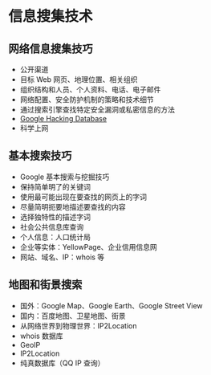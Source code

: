 # 信息搜集技术

## 网络信息搜集技巧

-   公开渠道
-   目标 Web 网页、地理位置、相关组织
-   组织结构和人员、个人资料、电话、电子邮件
-   网络配置、安全防护机制的策略和技术细节
-   通过搜索引擎查找特定安全漏洞或私密信息的方法
-   [Google Hacking Database](https://www.exploit-db.com/google-hacking-database/)
-   科学上网

## 基本搜索技巧

-   Google 基本搜索与挖掘技巧
-   保持简单明了的关键词
-   使用最可能出现在要查找的网页上的字词
-   尽量简明扼要地描述要查找的内容
-   选择独特性的描述字词
-   社会公共信息库查询
-   个人信息：人口统计局
-   企业等实体：YellowPage、企业信用信息网
-   网站、域名、IP：whois 等

## 地图和街景搜索

-   国外：Google Map、Google Earth、Google Street View
-   国内：百度地图、卫星地图、街景
-   从网络世界到物理世界：IP2Location
-   whois 数据库
-   GeoIP
-   IP2Location
-   纯真数据库（QQ IP 查询）
